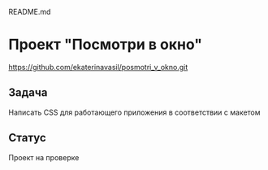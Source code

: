 README.md

# Проект "Посмотри в окно" 
https://github.com/ekaterinavasil/posmotri_v_okno.git

## Задача

Написать CSS для работающего приложения в соответствии с макетом

## Статус

Проект на проверке
